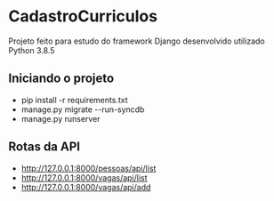 # CadastroCurriculos
Projeto feito para estudo do framework Django desenvolvido utilizado Python 3.8.5

## Iniciando o projeto
- pip install -r requirements.txt
- manage.py migrate --run-syncdb
- manage.py runserver

## Rotas da API
- http://127.0.0.1:8000/pessoas/api/list
- http://127.0.0.1:8000/vagas/api/list
- http://127.0.0.1:8000/vagas/api/add
